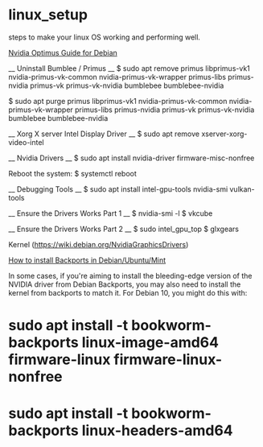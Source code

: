 # linux_setup
steps to make your linux OS working and performing well.

[Nvidia Optimus Guide for Debian](https://www.youtube.com/watch?v=9qoUl8i03Wg)

__ Uninstall Bumblee / Primus __ 
$ sudo apt remove primus libprimus-vk1 nvidia-primus-vk-common nvidia-primus-vk-wrapper primus-libs primus-nvidia primus-vk primus-vk-nvidia bumblebee bumblebee-nvidia

$ sudo apt purge primus libprimus-vk1 nvidia-primus-vk-common nvidia-primus-vk-wrapper primus-libs primus-nvidia primus-vk primus-vk-nvidia bumblebee bumblebee-nvidia

__ Xorg X server Intel Display Driver __
$ sudo apt remove xserver-xorg-video-intel

__ Nvidia Drivers __
$ sudo apt install nvidia-driver firmware-misc-nonfree

Reboot the system:
$ systemctl reboot

__ Debugging Tools __
$ sudo apt install intel-gpu-tools nvidia-smi vulkan-tools

__ Ensure the Drivers Works Part 1 __
$ nvidia-smi -l
$ vkcube

__ Ensure the Drivers Works Part 2 __
$ sudo intel_gpu_top
$ glxgears


Kernel (https://wiki.debian.org/NvidiaGraphicsDrivers)

[How to install Backports in Debian/Ubuntu/Mint](https://www.youtube.com/watch?v=pcJe1LqOBv4)

In some cases, if you're aiming to install the bleeding-edge version of the NVIDIA driver from Debian Backports, you may also need to install the kernel from backports to match it. For Debian 10, you might do this with:

# sudo apt install -t bookworm-backports linux-image-amd64 firmware-linux firmware-linux-nonfree 
# sudo apt install -t bookworm-backports linux-headers-amd64
